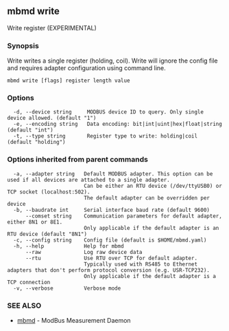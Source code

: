 ## mbmd write

Write register (EXPERIMENTAL)

### Synopsis

Write writes a single register (holding, coil). Write will ignore the
config file and requires adapter configuration using command line.

```
mbmd write [flags] register length value
```

### Options

```
  -d, --device string     MODBUS device ID to query. Only single device allowed. (default "1")
  -e, --encoding string   Data encoding: bit|int|uint|hex|float|string (default "int")
  -t, --type string       Register type to write: holding|coil (default "holding")
```

### Options inherited from parent commands

```
  -a, --adapter string   Default MODBUS adapter. This option can be used if all devices are attached to a single adapter.
                         Can be either an RTU device (/dev/ttyUSB0) or TCP socket (localhost:502).
                         The default adapter can be overridden per device
  -b, --baudrate int     Serial interface baud rate (default 9600)
      --comset string    Communication parameters for default adapter, either 8N1 or 8E1.
                         Only applicable if the default adapter is an RTU device (default "8N1")
  -c, --config string    Config file (default is $HOME/mbmd.yaml)
  -h, --help             Help for mbmd
      --raw              Log raw device data
      --rtu              Use RTU over TCP for default adapter.
                         Typically used with RS485 to Ethernet adapters that don't perform protocol conversion (e.g. USR-TCP232).
                         Only applicable if the default adapter is a TCP connection
  -v, --verbose          Verbose mode
```

### SEE ALSO

* [mbmd](mbmd.md)	 - ModBus Measurement Daemon

